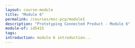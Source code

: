 ```yaml
---
layout: course-module
title: "Module 6"
permalink: /courses/msc-pcp/module1
description: "Prototyping Connected Product - Module 6"
module-of: id5415
tags:
introduction: module 6 introduction...
---
```


